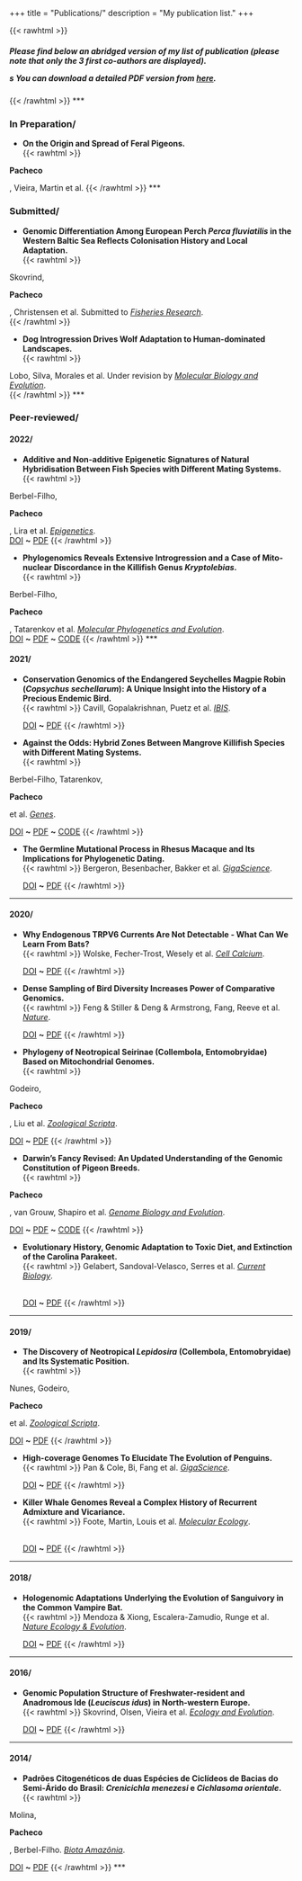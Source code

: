 +++
title = "Publications/"
description = "My publication list."
+++

{{< rawhtml >}}
<h5>Please find below an abridged version of my list of publication (please note that only the 3 first co-authors are displayed).</p>s
You can download a detailed PDF version from <a href="/MyCV/PublicationList--GeorgePacheco.pdf">here</a>.</h5>
{{< /rawhtml >}}
***

### In Preparation/

* **On the Origin and Spread of Feral Pigeons.**  
{{< rawhtml >}}
<p id=cellphone><b>Pacheco</b></p>, Vieira, Martin et al.
{{< /rawhtml >}}
***

### Submitted/

* **Genomic Differentiation Among European Perch _Perca fluviatilis_ in the Western Baltic Sea Reflects Colonisation History and Local Adaptation.**  
{{< rawhtml >}}
<div>
Skovrind, <p id=cellphone><b>Pacheco</b></p>, Christensen et al. Submitted to <a id=articles href="https://www.sciencedirect.com/journal/fisheries-research" target="_blank"><i>Fisheries Research</i></a>.
</div>  
{{< /rawhtml >}}

* **Dog Introgression Drives Wolf Adaptation to Human-dominated Landscapes.**  
{{< rawhtml >}}
<div>
Lobo, Silva, Morales et al. Under revision by <a id=articles href="https://academic.oup.com/mbe" target="_blank"><i>Molecular Biology and Evolution</i></a>.
</div>  
{{< /rawhtml >}}
***

### Peer-reviewed/

#### 2022/


* **Additive and Non-additive Epigenetic Signatures of Natural Hybridisation Between Fish Species with Different Mating Systems.**  
{{< rawhtml >}}
<div>
Berbel-Filho, <p id=cellphone><b>Pacheco</b></p>, Lira et al. <a id=articles href="https://www.tandfonline.com/journals/kepi20" target="_blank"><i>Epigenetics</i></a>.
</div>
<a href="https://doi.org/10.1080/15592294.2022.2123014" target="_blank">DOI</a>
<b>~</b>
<a href="/MyArticles/matingsystemsEpigenetics.pdf">PDF</a>
{{< /rawhtml >}}

* **Phylogenomics Reveals Extensive Introgression and a Case of Mito-nuclear Discordance in the Killifish Genus _Kryptolebias_.**  
{{< rawhtml >}}
<div>
Berbel-Filho, <p id=cellphone><b>Pacheco</b></p>, Tatarenkov et al. <a id=articles href="https://www.sciencedirect.com/journal/molecular-phylogenetics-and-evolution" target="_blank"><i>Molecular Phylogenetics and Evolution</i></a>.
</div>
<a href="https://www.sciencedirect.com/science/article/pii/S1055790322002305" target="_blank">DOI</a>
<b>~</b>
<a href="/MyArticles/kryptolebiasMPE.pdf">PDF</a>
<b>~</b>
<a href="https://github.com/waldirmbf/KryptolebiasGenomics" target="_blank">CODE</a>
{{< /rawhtml >}}
***

#### 2021/

* **Conservation Genomics of the Endangered Seychelles Magpie Robin (_Copsychus sechellarum_): A Unique Insight into the History of a Precious Endemic Bird.**  
{{< rawhtml >}}
Cavill, Gopalakrishnan, Puetz et al. <a id=articles href="https://onlinelibrary.wiley.com/journal/1474919x/" target="_blank"><i>IBIS</i></a>.</p>
<a href="https://onlinelibrary.wiley.com/doi/abs/10.1111/ibi.13023" target="_blank">DOI</a>
<b>~</b>
<a href="/MyArticles/magpie-robinIBIS.pdf">PDF</a>
{{< /rawhtml >}}

* **Against the Odds: Hybrid Zones Between Mangrove Killifish Species with Different Mating Systems.**    
{{< rawhtml >}}
<div>
Berbel-Filho, Tatarenkov, <p id=cellphone><b>Pacheco</b></p> et al. <a id=articles href="https://www.mdpi.com/journal/genes/" target="_blank"><i>Genes</i></a>.</p> 
</div>
<a href="https://www.mdpi.com/2073-4425/12/10/1486" target="_blank">DOI</a>
<b>~</b>
<a href="/MyArticles/killifishGenes.pdf">PDF</a>
<b>~</b>
<a href="https://github.com/waldirmbf/BerbelFilho_etal_KryptolebiasHybridisation/" target="_blank">CODE</a>
{{< /rawhtml >}}

* **The Germline Mutational Process in Rhesus Macaque and Its Implications for Phylogenetic Dating.**   
{{< rawhtml >}}
Bergeron, Besenbacher, Bakker et al. <a id=articles href="https://academic.oup.com/gigascience/" target="_blank"><i>GigaScience</i></a>.</p> 
<a href="https://academic.oup.com/gigascience/article/10/5/giab029/6269103" target="_blank">DOI</a>
<b>~</b>
<a href="/MyArticles/macaqueGigaScience.pdf">PDF</a>
{{< /rawhtml >}}
***

#### 2020/

* **Why Endogenous TRPV6 Currents Are Not Detectable - What Can We Learn From Bats?**   
{{< rawhtml >}}
Wolske, Fecher-Trost, Wesely et al. <a id=articles href="https://www.journals.elsevier.com/cell-calcium/" target="_blank"><i>Cell Calcium</i></a>.</p>
<a href="https://www.sciencedirect.com/science/article/abs/pii/S0143416020301445" target="_blank">DOI</a>
<b>~</b>
<a href="/MyArticles/batsCellCalcium.pdf">PDF</a>
{{< /rawhtml >}}

* **Dense Sampling of Bird Diversity Increases Power of Comparative Genomics.**   
{{< rawhtml >}}
Feng & Stiller & Deng & Armstrong, Fang, Reeve et al. <a id=articles href="https://www.nature.com/" target="_blank"><i>Nature</i></a>.</p> 
<a href="https://www.nature.com/articles/s41586-020-2873-9" target="_blank">DOI</a>
<b>~</b>
<a href="/MyArticles/birdsNature.pdf">PDF</a>
{{< /rawhtml >}}

* **Phylogeny of Neotropical Seirinae (Collembola, Entomobryidae) Based on Mitochondrial Genomes.**    
{{< rawhtml >}}
<div>
Godeiro, <p id=cellphone><b>Pacheco</b></p>, Liu et al. <a id=articles href="https://onlinelibrary.wiley.com/journal/14636409/" target="_blank"><i>Zoological Scripta</i></a>.</p>
</div>
<a href="https://onlinelibrary.wiley.com/doi/full/10.1111/zsc.12408" target="_blank">DOI</a>
<b>~</b>
<a href="/MyArticles/seirinaeZoologicalScripta.pdf">PDF</a>
{{< /rawhtml >}}

* **Darwin’s Fancy Revised: An Updated Understanding of the Genomic Constitution of Pigeon Breeds.**    
{{< rawhtml >}}
<p id=cellphone><b>Pacheco</b></p>, van Grouw, Shapiro et al. <a id=articles href="https://academic.oup.com/gbe/" target="_blank"><i>Genome Biology and Evolution</i></a>.</p>
<a href="https://academic.oup.com/gbe/article/12/3/136/5735467" target="_blank">DOI</a>
<b>~</b>
<a href="/MyArticles/pigeonbreedsGBE.pdf">PDF</a>
<b>~</b>
<a href="https://github.com/pacheco-george/PigeonBreedsGenomics/" target="_blank">CODE</a>
{{< /rawhtml >}}

* **Evolutionary History, Genomic Adaptation to Toxic Diet, and Extinction of the Carolina Parakeet.**  
{{< rawhtml >}}
Gelabert, Sandoval-Velasco, Serres et al. <a id=articles href="https://www.cell.com/current-biology/home" target="_blank"><i>Current Biology</i></a>.</p>  
<a href="https://www.sciencedirect.com/science/article/pii/S0960982219314381/" target="_blank">DOI</a>
<b>~</b>
<a href="/MyArticles/ParakeetCurrentBiology.pdf">PDF</a>
{{< /rawhtml >}}
***

#### 2019/

* **The Discovery of Neotropical _Lepidosira_ (Collembola, Entomobryidae) and Its Systematic Position.**    
{{< rawhtml >}}
<div>
Nunes, Godeiro, <p id=cellphone><b>Pacheco</b></p> et al. <a id=articles href="https://onlinelibrary.wiley.com/journal/14636409/" target="_blank"><i>Zoological Scripta</i></a>.</p>
</div>
<a href="https://onlinelibrary.wiley.com/doi/full/10.1111/zsc.12377/" target="_blank">DOI</a>
<b>~</b>
<a href="/MyArticles/lepidosiraZoologicalScripta.pdf">PDF</a>
{{< /rawhtml >}}

* **High-coverage Genomes To Elucidate The Evolution of Penguins.**  
{{< rawhtml >}}
Pan & Cole, Bi, Fang et al. <a id=articles href="https://academic.oup.com/gigascience/" target="_blank"><i>GigaScience</i></a>.</p>
<a href="https://academic.oup.com/gigascience/article/8/9/giz117/5571031/" target="_blank">DOI</a>
<b>~</b>
<a href="/MyArticles/penguinsGigaScience.pdf">PDF</a>
{{< /rawhtml >}}

* **Killer Whale Genomes Reveal a Complex History of Recurrent Admixture and Vicariance.**  
{{< rawhtml >}}
Foote, Martin, Louis et al. <a id=articles href="https://onlinelibrary.wiley.com/journal/1365294x/" target="_blank"><i>Molecular Ecology</i></a>.</p>  
<a href="https://onlinelibrary.wiley.com/doi/abs/10.1111/mec.15099/" target="_blank">DOI</a>
<b>~</b>
<a href="/MyArticles/killerwhalesMolecularEcology.pdf">PDF</a>
{{< /rawhtml >}}
***

#### 2018/

* **Hologenomic Adaptations Underlying the Evolution of Sanguivory in the Common Vampire Bat.**   
{{< rawhtml >}}
Mendoza & Xiong, Escalera-Zamudio, Runge et al. <a id=articles href="https://www.nature.com/natecolevol/" target="_blank"><i>Nature Ecology & Evolution</i></a>.</p> 
<a href="https://www.nature.com/articles/s41559-018-0476-8#citeas/" target="_blank">DOI</a>
<b>~</b>
<a href="/MyArticles/batsEcolEvol.pdf">PDF</a>
{{< /rawhtml >}}
***

#### 2016/

* **Genomic Population Structure of Freshwater‐resident and Anadromous Ide (_Leuciscus idus_) in North‐western Europe.**    
{{< rawhtml >}}
Skovrind, Olsen, Vieira et al. <a id=articles href="https://onlinelibrary.wiley.com/journal/20457758/" target="_blank"><i>Ecology and Evolution</i></a>.</p>
<a href="https://onlinelibrary.wiley.com/doi/full/10.1002/ece3.1909/" target="_blank">DOI</a>
<b>~</b>
<a href="/MyArticles/ideEcologyEvolution.pdf">PDF</a>
{{< /rawhtml >}}
***

#### 2014/

* **Padrões Citogenéticos de duas Espécies de Ciclídeos de Bacias do Semi-Árido do Brasil: _Crenicichla menezesi_ e _Cichlasoma orientale_.**      
{{< rawhtml >}}
<div>
Molina, <p id=cellphone><b>Pacheco</b></p>, Berbel-Filho. <a id=articles href="https://periodicos.unifap.br/index.php/biota/" target="_blank"><i>Biota Amazônia</i></a>.</p>
</div>
<a href="https://periodicos.unifap.br/index.php/biota/article/view/1076/" target="_blank">DOI</a>
<b>~</b>
<a href="/MyArticles/cichlidsBiotaAmazonia.pdf">PDF</a>
{{< /rawhtml >}}
***